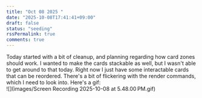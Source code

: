 ```yaml
---
title: "Oct 08 2025 "
date: "2025-10-08T17:41:41+09:00"
draft: false
status: "seeding"
rssPermalink: true
comments: true
---
```

Today started with a bit of cleanup, and planning regarding how card zones should work. I wanted to make the cards stackable as well, but I wasn't able to get around to that today. Right now I just have some interactable cards that can be reordered. There's a bit of flickering with the render commands, which I need to look into.
Here's a gif:
<br>
![](images/Screen Recording 2025-10-08 at 5.48.00 PM.gif)